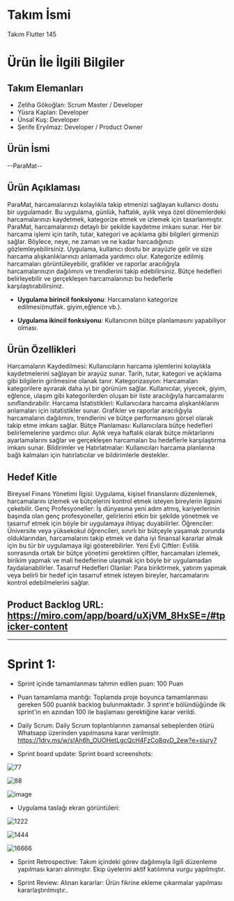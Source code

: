 # **Takım İsmi**

Takım Flutter 145

# Ürün İle İlgili Bilgiler

## Takım Elemanları

- Zeliha Gökoğlan: Scrum Master / Developer
- Yüsra Kaplan: Developer
- Ünsal Kuş: Developer
- Şerife Eryılmaz: Developer / Product Owner

## Ürün İsmi

--ParaMat--

## Ürün Açıklaması

ParaMat, harcamalarınızı kolaylıkla takip etmenizi sağlayan kullanıcı dostu bir uygulamadır. Bu uygulama, günlük, haftalık, aylık veya özel dönemlerdeki harcamalarınızı kaydetmek, kategorize etmek ve izlemek için tasarlanmıştır.
ParaMat, harcamalarınızı detaylı bir şekilde kaydetme imkanı sunar. Her bir harcama işlemi için tarih, tutar, kategori ve açıklama gibi bilgileri girmenizi sağlar. Böylece, neye, ne zaman ve ne kadar harcadığınızı gözlemleyebilirsiniz.
Uygulama, kullanıcı dostu bir arayüzle gelir ve size harcama alışkanlıklarınızı anlamada yardımcı olur. Kategorize edilmiş harcamaları görüntüleyebilir, grafikler ve raporlar aracılığıyla harcamalarınızın dağılımını ve trendlerini takip edebilirsiniz. Bütçe hedefleri belirleyebilir ve gerçekleşen harcamalarınızı bu hedeflerle karşılaştırabilirsiniz.

- **Uygulama birincil fonksiyonu**: Harcamaların kategorize edilmesi(mutfak. giyim,eğlence vb.).

- **Uygulama ikincil fonksiyonu**: Kullanıcının bütçe planlamasını yapabiliyor olması.

## Ürün Özellikleri

Harcamaların Kaydedilmesi: Kullanıcıların harcama işlemlerini kolaylıkla kaydetmelerini sağlayan bir arayüz sunar. Tarih, tutar, kategori ve açıklama gibi bilgilerin girilmesine olanak tanır.
Kategorizasyon: Harcamaları kategorilere ayırarak daha iyi bir görünüm sağlar. Kullanıcılar, yiyecek, giyim, eğlence, ulaşım gibi kategorilerden oluşan bir liste aracılığıyla harcamalarını sınıflandırabilir.
Harcama İstatistikleri: Kullanıcılara harcama alışkanlıklarını anlamaları için istatistikler sunar. Grafikler ve raporlar aracılığıyla harcamaların dağılımını, trendlerini ve bütçe performansını görsel olarak takip etme imkanı sağlar.
Bütçe Planlaması: Kullanıcılara bütçe hedefleri belirlemelerine yardımcı olur. Aylık veya haftalık olarak bütçe miktarlarını ayarlamalarını sağlar ve gerçekleşen harcamaları bu hedeflerle karşılaştırma imkanı sunar.
Bildirimler ve Hatırlatmalar: Kullanıcıları harcama planlarına bağlı kalmaları için hatırlatıcılar ve bildirimlerle destekler.

## Hedef Kitle

Bireysel Finans Yönetimi İlgisi: Uygulama, kişisel finanslarını düzenlemek, harcamalarını izlemek ve bütçelerini kontrol etmek isteyen bireylerin ilgisini çekebilir.
Genç Profesyoneller: İş dünyasına yeni adım atmış, kariyerlerinin başında olan genç profesyoneller, gelirlerini etkin bir şekilde yönetmek ve tasarruf etmek için böyle bir uygulamaya ihtiyaç duyabilirler.
Öğrenciler: Üniversite veya yüksekokul öğrencileri, sınırlı bir bütçeyle yaşamak zorunda olduklarından, harcamalarını takip etmek ve daha iyi finansal kararlar almak için bu tür bir uygulamaya ilgi gösterebilirler.
Yeni Evli Çiftler: Evlilik sonrasında ortak bir bütçe yönetimi gerektiren çiftler, harcamaları izlemek, birikim yapmak ve mali hedeflerine ulaşmak için böyle bir uygulamadan faydalanabilirler.
Tasarruf Hedefleri Olanlar: Para biriktirmek, yatırım yapmak veya belirli bir hedef için tasarruf etmek isteyen bireyler, harcamalarını kontrol edebilmelerini sağlar.

## Product Backlog URL: https://miro.com/app/board/uXjVM_8HxSE=/#tpicker-content

---

# Sprint 1:

- Sprint içinde tamamlanması tahmin edilen puan: 100 Puan

- Puan tamamlama mantığı: Toplamda proje boyunca tamamlanması gereken 500 puanlık backlog bulunmaktadır. 3 sprint'e bölündüğünde ilk sprint'in en azından 100 ile başlaması gerektiğine karar verildi.

- Daily Scrum: Daily Scrum toplantılarının zamansal sebeplerden ötürü Whatsapp üzerinden yapılmasına karar verilmiştir. https://1drv.ms/w/s!Ah6h_OUOHetLgcQcH4FzCo8qvD_2ew?e=siury7

- Sprint board update: Sprint board screenshots:

![77](https://github.com/zelihagokoglan/ParaMat/assets/111123650/e7fe1212-c1c5-4d4d-9493-fdcba8d0e7ca)

![88](https://github.com/zelihagokoglan/ParaMat/assets/111123650/e459dc34-8406-4e96-b8a0-3c2249ef4637)

![image](https://github.com/zelihagokoglan/ParaMat/assets/111123650/ce593a37-f47d-426b-96b2-e0b32c6137c1)

- Uygulama taslağı ekran görüntüleri:

![1222](https://github.com/zelihagokoglan/ParaMat/assets/111123650/2e7f2dee-072b-407f-ada4-ba62d55af22d)

![1444](https://github.com/zelihagokoglan/ParaMat/assets/111123650/45208522-a7dd-4080-b8c1-44bfbd888b6f)

![16666](https://github.com/zelihagokoglan/ParaMat/assets/111123650/2feecb95-fd01-4379-93e3-35e5e8592512)

- Sprint Retrospective: Takım içindeki görev dağılımıyla ilgili düzenleme yapılması kararı alınmıştır. Ekip üyelerini aktif katılımına vurgu yapılmıştır.

- Sprint Review: Alınan kararlar: Ürün fikrine ekleme çıkarmalar yapılması kararlaştırılmıştır..
